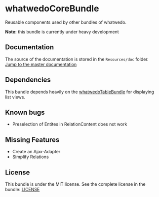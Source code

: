 # whatwedoCoreBundle

Reusable components used by other bundles of whatwedo.

**Note:** this bundle is currently under heavy development

## Documentation

The source of the documentation is stored in the `Resources/doc` folder. [Jump to the master documentation](Resources/doc/index.md)

## Dependencies

This bundle depends heavily on the [whatwedoTableBundle](https://github.com/whatwedo/TableBundle) for displaying list views. 

## Known bugs

- Preselection of Entites in RelationContent does not work

## Missing Features

- Create an Ajax-Adapter
- Simplify Relations

## License

This bundle is under the MIT license. See the complete license in the bundle: [LICENSE](LICENSE)

